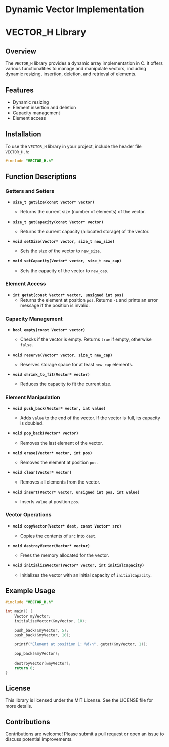 # Dynamic Vector Implementation

# VECTOR_H Library

## Overview

The `VECTOR_H` library provides a dynamic array implementation in C. It offers various functionalities to manage and manipulate vectors, including dynamic resizing, insertion, deletion, and retrieval of elements.

## Features

- Dynamic resizing
- Element insertion and deletion
- Capacity management
- Element access

## Installation

To use the `VECTOR_H` library in your project, include the header file `VECTOR_H.h`:

```c
#include "VECTOR_H.h"
```

## Function Descriptions

### Getters and Setters

- **`size_t getSize(const Vector* vector)`**
  - Returns the current size (number of elements) of the vector.
  
- **`size_t getCapacity(const Vector* vector)`**
  - Returns the current capacity (allocated storage) of the vector.
  
- **`void setSize(Vector* vector, size_t new_size)`**
  - Sets the size of the vector to `new_size`.
  
- **`void setCapacity(Vector* vector, size_t new_cap)`**
  - Sets the capacity of the vector to `new_cap`.

### Element Access

- **`int getat(const Vector* vector, unsigned int pos)`**
  - Returns the element at position `pos`. Returns `-1` and prints an error message if the position is invalid.

### Capacity Management

- **`bool empty(const Vector* vector)`**
  - Checks if the vector is empty. Returns `true` if empty, otherwise `false`.
  
- **`void reserve(Vector* vector, size_t new_cap)`**
  - Reserves storage space for at least `new_cap` elements.
  
- **`void shrink_to_fit(Vector* vector)`**
  - Reduces the capacity to fit the current size.

### Element Manipulation

- **`void push_back(Vector* vector, int value)`**
  - Adds `value` to the end of the vector. If the vector is full, its capacity is doubled.
  
- **`void pop_back(Vector* vector)`**
  - Removes the last element of the vector.
  
- **`void erase(Vector* vector, int pos)`**
  - Removes the element at position `pos`.
  
- **`void clear(Vector* vector)`**
  - Removes all elements from the vector.
  
- **`void insert(Vector* vector, unsigned int pos, int value)`**
  - Inserts `value` at position `pos`.

### Vector Operations

- **`void copyVector(Vector* dest, const Vector* src)`**
  - Copies the contents of `src` into `dest`.
  
- **`void destroyVector(Vector* vector)`**
  - Frees the memory allocated for the vector.
  
- **`void initializeVector(Vector* vector, int initialCapacity)`**
  - Initializes the vector with an initial capacity of `initialCapacity`.

## Example Usage

```c
#include "VECTOR_H.h"

int main() {
    Vector myVector;
    initializeVector(&myVector, 10);
    
    push_back(&myVector, 5);
    push_back(&myVector, 10);
    
    printf("Element at position 1: %d\n", getat(&myVector, 1));
    
    pop_back(&myVector);
    
    destroyVector(&myVector);
    return 0;
}
```

## License

This library is licensed under the MIT License. See the LICENSE file for more details.

## Contributions

Contributions are welcome! Please submit a pull request or open an issue to discuss potential improvements.
